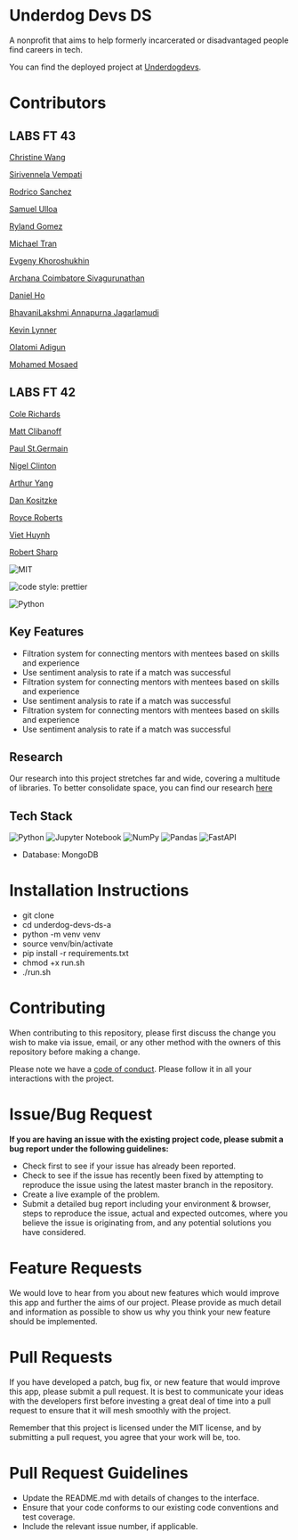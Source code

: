# Underdog Devs DS

A nonprofit that aims to help formerly incarcerated or disadvantaged people find careers in tech.

You can find the deployed project at [Underdogdevs](https://www.underdogdevs.org/).

# Contributors

## LABS FT 43
[Christine Wang](https://github.com/ChristineWangcy)

[Sirivennela Vempati](https://github.com/sirivennelavempati)

[Rodrico Sanchez](https://github.com/rodricobsanchez)

[Samuel Ulloa](https://github.com/ulloa)

[Ryland Gomez](https://github.com/RylandGomez)

[Michael Tran](https://github.com/mktran0417)

[Evgeny Khoroshukhin](https://github.com/ev-horrosh)

[Archana Coimbatore Sivagurunathan](https://github.com/archana062031)

[Daniel Ho](https://github.com/djho57)

[BhavaniLakshmi Annapurna Jagarlamudi](https://github.com/Annapurnaj91)

[Kevin Lynner](https://github.com/LynnerKevin)

[Olatomi Adigun](https://github.com/OlatomiAdigun)

[Mohamed Mosaed](https://github.com/mohamedmosaed)

## LABS FT 42
[Cole Richards](https://github.com/Cole-Richards)

[Matt Clibanoff](https://github.com/mattclibanoff)

[Paul St.Germain](https://github.com/paulstgermain)

[Nigel Clinton](https://github.com/NigelClinton)

[Arthur Yang](https://github.com/sysgear)

[Dan Kositzke](https://github.com/dankositzke)

[Royce Roberts](https://github.com/jinjahninjah)

[Viet Huynh](https://github.com/nhockcuncon77) 

[Robert Sharp](https://github.com/BrokenShell)  


![MIT](https://img.shields.io/packagist/l/doctrine/orm.svg)  

![code style: prettier](https://img.shields.io/badge/code_style-prettier-ff69b4.svg?style=flat-square) 

![Python](https://img.shields.io/pypi/pyversions/VS)


## Key Features

- Filtration system for connecting mentors with mentees based on skills and experience
- Use sentiment analysis to rate if a match was successful
- Filtration system for connecting mentors with mentees based on skills and experience
- Use sentiment analysis to rate if a match was successful
- Filtration system for connecting mentors with mentees based on skills and experience
- Use sentiment analysis to rate if a match was successful

## Research
Our research into this project stretches far and wide, covering a multitude of libraries. To better consolidate space, you can find our research [here](https://github.com/BloomTech-Labs/underdog-devs-ds-a/tree/main/notebooks)

## Tech Stack

![Python](https://img.shields.io/badge/python-3670A0?style=for-the-badge&logo=python&logoColor=ffdd54)
![Jupyter Notebook](https://img.shields.io/badge/jupyter-%23FA0F00.svg?style=for-the-badge&logo=jupyter&logoColor=white)
![NumPy](https://img.shields.io/badge/numpy-%23013243.svg?style=for-the-badge&logo=numpy&logoColor=white)
![Pandas](https://img.shields.io/badge/pandas-%23150458.svg?style=for-the-badge&logo=pandas&logoColor=white)
![FastAPI](https://img.shields.io/badge/FastAPI-005571?style=for-the-badge&logo=fastapi)
- Database: MongoDB

# Installation Instructions

- git clone <DS Repo URL>
- cd underdog-devs-ds-a
- python -m venv venv
- source venv/bin/activate
- pip install -r requirements.txt
- chmod +x run.sh
- ./run.sh

# Contributing

When contributing to this repository, please first discuss the change you wish to make via issue, email, or any other method with the owners of this repository before making a change.

Please note we have a [code of conduct](./CODE_OF_CONDUCT.md). Please follow it in all your interactions with the project.

# Issue/Bug Request

**If you are having an issue with the existing project code, please submit a bug report under the following guidelines:**

- Check first to see if your issue has already been reported.
- Check to see if the issue has recently been fixed by attempting to reproduce the issue using the latest master branch in the repository.
- Create a live example of the problem.
- Submit a detailed bug report including your environment & browser, steps to reproduce the issue, actual and expected outcomes, where you believe the issue is originating from, and any potential solutions you have considered.

# Feature Requests

We would love to hear from you about new features which would improve this app and further the aims of our project. Please provide as much detail and information as possible to show us why you think your new feature should be implemented.

# Pull Requests

If you have developed a patch, bug fix, or new feature that would improve this app, please submit a pull request. It is best to communicate your ideas with the developers first before investing a great deal of time into a pull request to ensure that it will mesh smoothly with the project.

Remember that this project is licensed under the MIT license, and by submitting a pull request, you agree that your work will be, too.

# Pull Request Guidelines

- Update the README.md with details of changes to the interface.
- Ensure that your code conforms to our existing code conventions and test coverage.
- Include the relevant issue number, if applicable.
